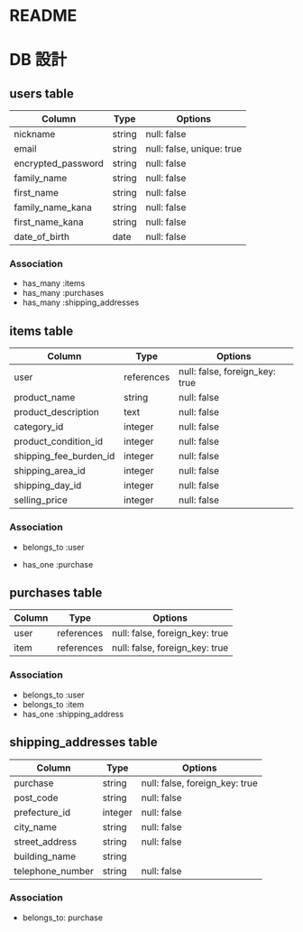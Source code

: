 # README

<!--
This README would normally document whatever steps are necessary to get the
application up and running.

Things you may want to cover:

- Ruby version

- System dependencies

- Configuration

- Database creation

- Database initialization

- How to run the test suite

- Services (job queues, cache servers, search engines, etc.)

- Deployment instructions

- ... -->

# DB 設計

## users table

<!-- テーブル名にはsがつく。複数のデータが入るから。 -->

<!-- 登録 -->

| Column             | Type   | Options                   |
| ------------------ | ------ | ------------------------- |
| nickname           | string | null: false               |
| email              | string | null: false, unique: true |
| encrypted_password | string | null: false               |
| family_name        | string | null: false               |
| first_name         | string | null: false               |
| family_name_kana   | string | null: false               |
| first_name_kana    | string | null: false               |
| date_of_birth      | date   | null: false               |

### Association

- has_many :items
- has_many :purchases
- has_many :shipping_addresses
<!-- 複数形の時だけSがつく -->

## items table

<!-- 出品 -->

| Column                 | Type       | Options                        |
| ---------------------- | ---------- | ------------------------------ |
| user                   | references | null: false, foreign_key: true |
| product_name           | string     | null: false                    |
| product_description    | text       | null: false                    |
| category_id            | integer    | null: false                    |
| product_condition_id   | integer    | null: false                    |
| shipping_fee_burden_id | integer    | null: false                    |
| shipping_area_id       | integer    | null: false                    |
| shipping_day_id        | integer    | null: false                    |
| selling_price          | integer    | null: false                    |

### Association

- belongs_to :user
<!-- １つの商品は1人のユーザーによって出品されている（属している） -->
- has_one :purchase
  <!-- １つの商品は１回だけ購入できる（属している） -->
  <!-- itemがuserに属する　belongs_toに外部キーを書く -->
  <!-- 親の方のテーブルにhas_oneを書く -->

## purchases table

<!-- 購入管理テーブル　誰が何を -->

| Column | Type       | Options                        |
| ------ | ---------- | ------------------------------ |
| user   | references | null: false, foreign_key: true |
| item   | references | null: false, foreign_key: true |

<!-- カラムは１つのデータが入るから単数系 -->

<!-- 外部キー　テーブル同士の結びつき  -->

### Association

- belongs_to :user
- belongs_to :item
- has_one :shipping_address
  <!-- 1対1 親がpurchases子が shipping_addresses -->
  <!-- 外部キーテーブル同士の結びつき　属する側に属される側のテーブル名_id | -->

## shipping_addresses table

<!-- 配送先 -->

| Column           | Type    | Options                        |
| ---------------- | ------- | ------------------------------ |
| purchase         | string  | null: false, foreign_key: true |
| post_code        | string  | null: false                    |
| prefecture_id    | integer | null: false                    |
| city_name        | string  | null: false                    |
| street_address   | string  | null: false                    |
| building_name    | string  |                                |
| telephone_number | string  | null: false                    |

### Association

- belongs_to: purchase
